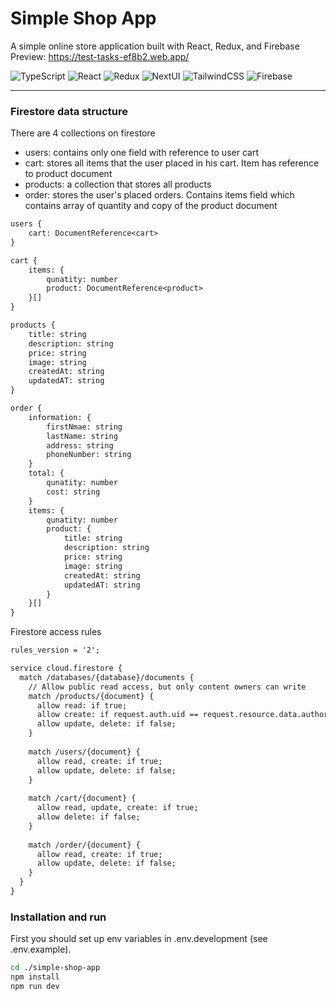 # Simple Shop App
A simple online store application built with React, Redux, and Firebase  
Preview: https://test-tasks-ef8b2.web.app/  

![TypeScript](https://img.shields.io/badge/TypeScript-007ACC?style=for-the-badge&logo=typescript&logoColor=white)
![React](https://img.shields.io/badge/React-20232A?style=for-the-badge&logo=react&logoColor=61DAFB)
![Redux](https://img.shields.io/badge/Redux-593D88?style=for-the-badge&logo=redux&logoColor=white)
![NextUI](https://img.shields.io/badge/NextUI-20232B?style=for-the-badge&logo=nextui&logoColor=007ACC)
![TailwindCSS](https://img.shields.io/badge/Tailwind_CSS-38B2AC?style=for-the-badge&logo=tailwind-css&logoColor=white)
![Firebase](https://img.shields.io/badge/firebase-ffca28?style=for-the-badge&logo=firebase&logoColor=black)


---
### Firestore data structure
There are 4 collections on firestore

- users: contains only one field with reference to user cart
- cart: stores all items that the user placed in his cart. Item has reference to product document
- products: a collection that stores all products
- order: stores the user's placed orders. Contains items field which contains array of quantity and copy of the product document

```txt
users {
    cart: DocumentReference<cart>
}

cart {
    items: {
        qunatity: number
        product: DocumentReference<product>
    }[]
}

products {
    title: string
    description: string
    price: string
    image: string
    createdAt: string
    updatedAT: string
}

order {
    information: {
        firstNmae: string
        lastName: string
        address: string
        phoneNumber: string
    }
    total: {
        qunatity: number
        cost: string
    }
    items: {
        qunatity: number
        product: {
            title: string
            description: string
            price: string
            image: string
            createdAt: string
            updatedAT: string
        }
    }[]
}
```

Firestore access rules

```txt
rules_version = '2';

service cloud.firestore {
  match /databases/{database}/documents {
    // Allow public read access, but only content owners can write
    match /products/{document} {
      allow read: if true;
      allow create: if request.auth.uid == request.resource.data.author_uid;
      allow update, delete: if false;
    }
    
    match /users/{document} {
      allow read, create: if true;
      allow update, delete: if false;
    }
    
    match /cart/{document} {
      allow read, update, create: if true;
      allow delete: if false;
    }
    
    match /order/{document} {
      allow read, create: if true;
      allow update, delete: if false;
    }
  }
}
```

### Installation and run
First you should set up env variables in .env.development (see .env.example).
```bash
cd ./simple-shop-app
npm install
npm run dev
```
